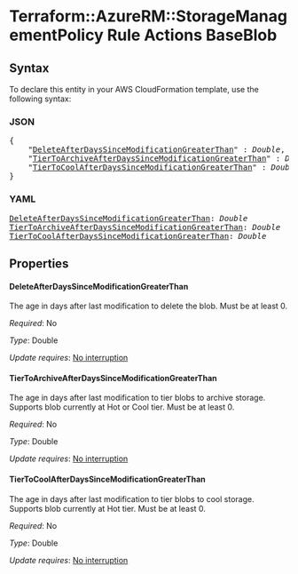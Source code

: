 # Terraform::AzureRM::StorageManagementPolicy Rule Actions BaseBlob

## Syntax

To declare this entity in your AWS CloudFormation template, use the following syntax:

### JSON

<pre>
{
    "<a href="#deleteafterdayssincemodificationgreaterthan" title="DeleteAfterDaysSinceModificationGreaterThan">DeleteAfterDaysSinceModificationGreaterThan</a>" : <i>Double</i>,
    "<a href="#tiertoarchiveafterdayssincemodificationgreaterthan" title="TierToArchiveAfterDaysSinceModificationGreaterThan">TierToArchiveAfterDaysSinceModificationGreaterThan</a>" : <i>Double</i>,
    "<a href="#tiertocoolafterdayssincemodificationgreaterthan" title="TierToCoolAfterDaysSinceModificationGreaterThan">TierToCoolAfterDaysSinceModificationGreaterThan</a>" : <i>Double</i>
}
</pre>

### YAML

<pre>
<a href="#deleteafterdayssincemodificationgreaterthan" title="DeleteAfterDaysSinceModificationGreaterThan">DeleteAfterDaysSinceModificationGreaterThan</a>: <i>Double</i>
<a href="#tiertoarchiveafterdayssincemodificationgreaterthan" title="TierToArchiveAfterDaysSinceModificationGreaterThan">TierToArchiveAfterDaysSinceModificationGreaterThan</a>: <i>Double</i>
<a href="#tiertocoolafterdayssincemodificationgreaterthan" title="TierToCoolAfterDaysSinceModificationGreaterThan">TierToCoolAfterDaysSinceModificationGreaterThan</a>: <i>Double</i>
</pre>

## Properties

#### DeleteAfterDaysSinceModificationGreaterThan

The age in days after last modification to delete the blob. Must be at least 0.

_Required_: No

_Type_: Double

_Update requires_: [No interruption](https://docs.aws.amazon.com/AWSCloudFormation/latest/UserGuide/using-cfn-updating-stacks-update-behaviors.html#update-no-interrupt)

#### TierToArchiveAfterDaysSinceModificationGreaterThan

The age in days after last modification to tier blobs to archive storage. Supports blob currently at Hot or Cool tier. Must be at least 0.

_Required_: No

_Type_: Double

_Update requires_: [No interruption](https://docs.aws.amazon.com/AWSCloudFormation/latest/UserGuide/using-cfn-updating-stacks-update-behaviors.html#update-no-interrupt)

#### TierToCoolAfterDaysSinceModificationGreaterThan

The age in days after last modification to tier blobs to cool storage. Supports blob currently at Hot tier. Must be at least 0.

_Required_: No

_Type_: Double

_Update requires_: [No interruption](https://docs.aws.amazon.com/AWSCloudFormation/latest/UserGuide/using-cfn-updating-stacks-update-behaviors.html#update-no-interrupt)

